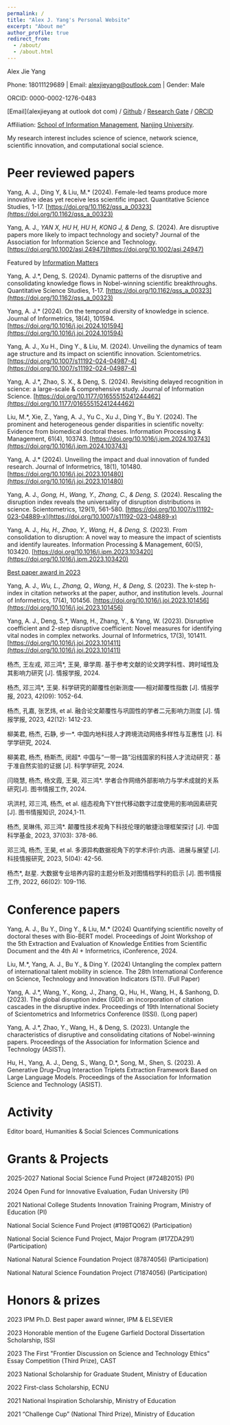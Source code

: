 ```yaml
---
permalink: /
title: "Alex J. Yang's Personal Website"
excerpt: "About me"
author_profile: true
redirect_from: 
  - /about/
  - /about.html
---
```

Alex Jie Yang

Phone: 18011129689 | Email: alexjieyang@outlook.com | Gender: Male

ORCID: 0000-0002-1276-0483

[Email](alexjieyang at outlook dot com) / [Github](https://github.com/AlexJieYang) / [Research Gate](https://www.researchgate.net/profile/Alex-Yang-36) / [ORCID](https://orcid.org/0000-0002-1276-0483)

Affiliation: [School of Information Management](https://im.nju.edu.cn/imeng/main.htm), [Nanjing University](https://njunju.nju.edu.cn/EN/main.htm).

My research interest includes science of science, network science, scientific innovation, and computational social science.


Peer reviewed papers
======
Yang, A. J., Ding Y, & Liu, M.* (2024). Female-led teams produce more innovative ideas yet receive less scientific impact. Quantitative Science Studies, 1-17. [https://doi.org/10.1162/qss_a_00323](https://doi.org/10.1162/qss_a_00323)

Yang, A. J.*, YAN X, HU H, HU H, KONG J, & Deng, S.* (2024). Are disruptive papers more likely to impact technology and society? Journal of the Association for Information Science and Technology. [https://doi.org/10.1002/asi.24947](https://doi.org/10.1002/asi.24947)

Featured by [Information Matters](https://informationmatters.org/2024/10/can-disruptive-science-impact-technology-and-society/)

Yang, A. J.*, Deng, S. (2024). Dynamic patterns of the disruptive and consolidating knowledge flows in Nobel-winning scientific breakthroughs. Quantitative Science Studies, 1-17. [https://doi.org/10.1162/qss_a_00323](https://doi.org/10.1162/qss_a_00323)

Yang, A. J.* (2024). On the temporal diversity of knowledge in science. Journal of Informetrics, 18(4), 101594. [https://doi.org/10.1016/j.joi.2024.101594](https://doi.org/10.1016/j.joi.2024.101594)

Yang, A. J., Xu H., Ding Y., & Liu, M. (2024). Unveiling the dynamics of team age structure and its impact on scientific innovation. Scientometrics. [https://doi.org/10.1007/s11192-024-04987-4](https://doi.org/10.1007/s11192-024-04987-4)

Yang, A. J.*, Zhao, S. X., & Deng, S. (2024). Revisiting delayed recognition in science: a large-scale & comprehensive study. Journal of Information Science. [https://doi.org/10.1177/01655515241244462](https://doi.org/10.1177/01655515241244462)

Liu, M.*, Xie, Z., Yang, A. J., Yu C., Xu J., Ding Y., Bu Y. (2024). The prominent and heterogeneous gender disparities in scientific novelty: Evidence from biomedical doctoral theses. Information Processing & Management, 61(4), 103743. [https://doi.org/10.1016/j.ipm.2024.103743](https://doi.org/10.1016/j.ipm.2024.103743)

Yang, A. J.* (2024). Unveiling the impact and dual innovation of funded research. Journal of Informetrics, 18(1), 101480. [https://doi.org/10.1016/j.joi.2023.101480](https://doi.org/10.1016/j.joi.2023.101480)

Yang, A. J.*, Gong, H., Wang, Y., Zhang, C., & Deng, S.* (2024). Rescaling the disruption index reveals the universality of disruption distributions in science. Scientometrics, 129(1), 561-580. [https://doi.org/10.1007/s11192-023-04889-x](https://doi.org/10.1007/s11192-023-04889-x)

Yang, A. J.*, Hu, H., Zhao, Y., Wang, H., & Deng, S.* (2023). From consolidation to disruption: A novel way to measure the impact of scientists and identify laureates. Information Processing & Management, 60(5), 103420. [https://doi.org/10.1016/j.ipm.2023.103420](https://doi.org/10.1016/j.ipm.2023.103420)

[Best paper award in 2023](https://www.sciencedirect.com/special-issue/108GL6W43N5)

Yang, A. J.*, Wu, L., Zhang, Q., Wang, H., & Deng, S.* (2023). The k-step h-index in citation networks at the paper, author, and institution levels. Journal of Informetrics, 17(4), 101456. [https://doi.org/10.1016/j.joi.2023.101456](https://doi.org/10.1016/j.joi.2023.101456)

Yang, A. J., Deng, S.*, Wang, H., Zhang, Y., & Yang, W. (2023). Disruptive coefficient and 2-step disruptive coefficient: Novel measures for identifying vital nodes in complex networks. Journal of Informetrics, 17(3), 101411. [https://doi.org/10.1016/j.joi.2023.101411](https://doi.org/10.1016/j.joi.2023.101411)

杨杰, 王左戎, 邓三鸿*, 王昊, 章学周. 基于参考文献的论文跨学科性、跨时域性及其影响力研究 [J]. 情报学报, 2024.

杨杰, 邓三鸿*, 王昊. 科学研究的颠覆性创新测度——相对颠覆性指数 [J]. 情报学报, 2023, 42(09): 1052-64.

杨杰, 孔嘉, 张艺炜, et al. 融合论文颠覆性与巩固性的学者二元影响力测度 [J]. 情报学报, 2023, 42(12): 1412-23.

柳美君, 杨杰, 石静, 步一*. 中国内地科技人才跨境流动网络多样性与互惠性 [J]. 科学学研究, 2024.

柳美君, 杨杰, 杨斯杰, 闵超*. 中国与“一带一路”沿线国家的科技人才流动研究：基于准自然实验的证据 [J]. 科学学研究, 2024.

闫晓慧, 杨杰, 杨文霞, 王昊, 邓三鸿*. 学者合作网络外部影响力与学术成就的关系研究[J]. 图书情报工作, 2024.

巩洪村, 邓三鸿, 杨杰, et al. 组态视角下Y世代移动数字过度使用的影响因素研究 [J]. 图书情报知识, 2024,1-11.

杨杰, 吴琳伟, 邓三鸿*. 颠覆性技术视角下科技伦理的敏捷治理框架探讨 [J]. 中国科学基金, 2023, 37(03): 378-86.

邓三鸿, 杨杰, 王昊, et al. 多源异构数据视角下的学术评价:内涵、进展与展望 [J]. 科技情报研究, 2023, 5(04): 42-56.

杨杰*, 赵星. 大数据专业培养内容的主题分析及对图情档学科的启示 [J]. 图书情报工作, 2022, 66(02): 109-116.

Conference papers
======
Yang, A. J., Bu Y., Ding Y., & Liu, M.* (2024) Quantifying scientific novelty of doctoral theses with Bio-BERT model. Proceedings of Joint Workshop of the 5th Extraction and Evaluation of Knowledge Entities from Scientific Document and the 4th AI + Informetrics, iConference, 2024.

Liu, M.*, Yang, A. J., Bu Y., & Ding Y. (2024) Untangling the complex pattern of international talent mobility in science. The 28th International Conference on Science, Technology and Innovation Indicators (STI). (Full Paper)

Yang, A. J.*, Wang, Y., Kong, J., Zhang, Q., Hu, H., Wang, H., & Sanhong, D. (2023). The global disruption index (GDI): an incorporation of citation cascades in the disruptive index. Proceedings of 19th International Society of Scientometrics and Informetrics Conference (ISSI). (Long paper)

Yang, A. J.*, Zhao, Y., Wang, H., & Deng, S. (2023). Untangle the characteristics of disruptive and consolidating citations of Nobel-winning papers. Proceedings of the Association for Information Science and Technology (ASIST).

Hu, H., Yang, A. J., Deng, S., Wang, D.*, Song, M., Shen, S. (2023). A Generative Drug–Drug Interaction Triplets Extraction Framework Based on Large Language Models. Proceedings of the Association for Information Science and Technology (ASIST).

Activity
======
Editor board, Humanities & Social Sciences Communications

Grants & Projects
======
2025-2027 National Social Science Fund Project (#724B2015) (PI)

2024 Open Fund for Innovative Evaluation, Fudan University (PI)

2021 National College Students Innovation Training Program, Ministry of Education (PI)

National Social Science Fund Project (#19BTQ062) (Participation)

National Social Science Fund Project, Major Program (#17ZDA291) (Participation)

National Natural Science Foundation Project (87874056) (Participation)

National Natural Science Foundation Project (71874056) (Participation)

Honors & prizes
======
2023 IPM Ph.D. Best paper award winner, IPM & ELSEVIER

2023 Honorable mention of the Eugene Garfield Doctoral Dissertation Scholarship, ISSI

2023 The First "Frontier Discussion on Science and Technology Ethics" Essay Competition (Third Prize), CAST

2023 National Scholarship for Graduate Student, Ministry of Education

2022 First-class Scholarship, ECNU

2021 National Inspiration Scholarship, Ministry of Education

2021 “Challenge Cup” (National Third Prize), Ministry of Education
